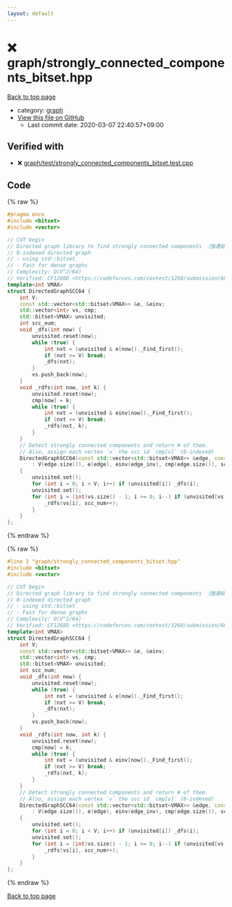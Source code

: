 ```yaml
---
layout: default
---
```


<!-- mathjax config similar to math.stackexchange -->
<script type="text/javascript" async
  src="https://cdnjs.cloudflare.com/ajax/libs/mathjax/2.7.5/MathJax.js?config=TeX-MML-AM_CHTML">
</script>
<script type="text/x-mathjax-config">
  MathJax.Hub.Config({
    TeX: { equationNumbers: { autoNumber: "AMS" }},
    tex2jax: {
      inlineMath: [ ['$','$'] ],
      processEscapes: true
    },
    "HTML-CSS": { matchFontHeight: false },
    displayAlign: "left",
    displayIndent: "2em"
  });
</script>

<script type="text/javascript" src="https://cdnjs.cloudflare.com/ajax/libs/jquery/3.4.1/jquery.min.js"></script>
<script src="https://cdn.jsdelivr.net/npm/jquery-balloon-js@1.1.2/jquery.balloon.min.js" integrity="sha256-ZEYs9VrgAeNuPvs15E39OsyOJaIkXEEt10fzxJ20+2I=" crossorigin="anonymous"></script>
<script type="text/javascript" src="../../assets/js/copy-button.js"></script>
<link rel="stylesheet" href="../../assets/css/copy-button.css" />


# :x: graph/strongly_connected_components_bitset.hpp

<a href="../../index.html">Back to top page</a>

* category: <a href="../../index.html#f8b0b924ebd7046dbfa85a856e4682c8">graph</a>
* <a href="{{ site.github.repository_url }}/blob/master/graph/strongly_connected_components_bitset.hpp">View this file on GitHub</a>
    - Last commit date: 2020-03-07 22:40:57+09:00




## Verified with

* :x: <a href="../../verify/graph/test/strongly_connected_components_bitset.test.cpp.html">graph/test/strongly_connected_components_bitset.test.cpp</a>


## Code

<a id="unbundled"></a>
{% raw %}
```cpp
#pragma once
#include <bitset>
#include <vector>

// CUT begin
// Directed graph library to find strongly connected components （強連結成分分解）
// 0-indexed directed graph
// - using std::bitset
// - Fast for dense graphs
// Complexity: O(V^2/64)
// Verified: CF1268D <https://codeforces.com/contest/1268/submission/68125495>
template<int VMAX>
struct DirectedGraphSCC64 {
    int V;
    const std::vector<std::bitset<VMAX>> &e, &einv;
    std::vector<int> vs, cmp;
    std::bitset<VMAX> unvisited;
    int scc_num;
    void _dfs(int now) {
        unvisited.reset(now);
        while (true) {
            int nxt = (unvisited & e[now])._Find_first();
            if (nxt >= V) break;
            _dfs(nxt);
        }
        vs.push_back(now);
    }
    void _rdfs(int now, int k) {
        unvisited.reset(now);
        cmp[now] = k;
        while (true) {
            int nxt = (unvisited & einv[now])._Find_first();
            if (nxt >= V) break;
            _rdfs(nxt, k);
        }
    }
    // Detect strongly connected components and return # of them.
    // Also, assign each vertex `v` the scc id `cmp[v]` (0-indexed)
    DirectedGraphSCC64(const std::vector<std::bitset<VMAX>> &edge, const std::vector<std::bitset<VMAX>> &edge_inv)
        : V(edge.size()), e(edge), einv(edge_inv), cmp(edge.size()), scc_num(0)
    {
        unvisited.set();
        for (int i = 0; i < V; i++) if (unvisited[i]) _dfs(i);
        unvisited.set();
        for (int i = (int)vs.size() - 1; i >= 0; i--) if (unvisited[vs[i]]) {
            _rdfs(vs[i], scc_num++);
        }
    }
};

```
{% endraw %}

<a id="bundled"></a>
{% raw %}
```cpp
#line 2 "graph/strongly_connected_components_bitset.hpp"
#include <bitset>
#include <vector>

// CUT begin
// Directed graph library to find strongly connected components （強連結成分分解）
// 0-indexed directed graph
// - using std::bitset
// - Fast for dense graphs
// Complexity: O(V^2/64)
// Verified: CF1268D <https://codeforces.com/contest/1268/submission/68125495>
template<int VMAX>
struct DirectedGraphSCC64 {
    int V;
    const std::vector<std::bitset<VMAX>> &e, &einv;
    std::vector<int> vs, cmp;
    std::bitset<VMAX> unvisited;
    int scc_num;
    void _dfs(int now) {
        unvisited.reset(now);
        while (true) {
            int nxt = (unvisited & e[now])._Find_first();
            if (nxt >= V) break;
            _dfs(nxt);
        }
        vs.push_back(now);
    }
    void _rdfs(int now, int k) {
        unvisited.reset(now);
        cmp[now] = k;
        while (true) {
            int nxt = (unvisited & einv[now])._Find_first();
            if (nxt >= V) break;
            _rdfs(nxt, k);
        }
    }
    // Detect strongly connected components and return # of them.
    // Also, assign each vertex `v` the scc id `cmp[v]` (0-indexed)
    DirectedGraphSCC64(const std::vector<std::bitset<VMAX>> &edge, const std::vector<std::bitset<VMAX>> &edge_inv)
        : V(edge.size()), e(edge), einv(edge_inv), cmp(edge.size()), scc_num(0)
    {
        unvisited.set();
        for (int i = 0; i < V; i++) if (unvisited[i]) _dfs(i);
        unvisited.set();
        for (int i = (int)vs.size() - 1; i >= 0; i--) if (unvisited[vs[i]]) {
            _rdfs(vs[i], scc_num++);
        }
    }
};

```
{% endraw %}

<a href="../../index.html">Back to top page</a>

